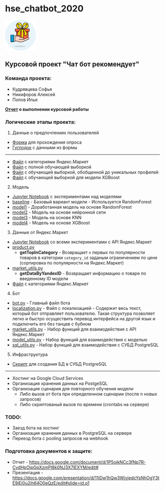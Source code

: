 # hse_chatbot_2020

<img src="logo.png" width="100" height="100">

## Курсовой проект "Чат бот рекомендует"

### Команда проекта:
* Кудрявцева Софья
* Никифоров Алексей
* Попов Илья

**[Отчет](docs/Отчет_Чат_бот_Кудрявцева_Никифоров_Попов.pdf) о выполнении курсовой работы**

### Логические этапы проекта:

1. Данные о предпочтениях пользователей
  * [Форма](https://forms.gle/DDhVYwSGFefYT6ke8) для прохождения опроса
  * [Гуглодок](https://docs.google.com/spreadsheets/d/1_DZeuWzxIIpELsrBTOqzYJ4WYNqROMs2v40WyyrqGwg) с данными из формы
  ---
  * [Файл](data/categories_with_yandex.csv) с категориями Яндекс.Маркет
  * [Файл](data/training_sample.csv) с полной обучающей выборкой
  * [Файл](data/training_sample_unique.csv) с обучающей выборкой, обобщенной до уникальных профилей
  * [Файл](data/training_sample_xgboost.csv) с обучающей выборкой для модели XGBoost
  
2. Модель
  * [Jupyter Notebook](experiments/models.ipynb) с экспериментами над моделями
  * [baseline](model/baseline.py) - Базовый вариант модели - Используется RandomForest
  * [model1](model/model1.py) - Доработанная модель на основе RandomForest
  * [model2](model/model2.py) - Модель на основе нейронной сети
  * [model3](model/model3.py) - Модель на основе KNN
  * [model4](model/model4.py) - Модель на основе XGBoost
  
3. Данные от Яндекс.Маркет
  * [Jupyter Notebook](experiments/yandex_experiments.ipynb) со всеми экспериментами с API Яндекс.Маркет
  * [product.py](model/product.py)
    * **getTopInCategory** - Возвращает `n` первых по популярности товаров в категории `category_id` заданым ограничением по цене (сортировка по популярности на Яндекс.Маркет)
  * [market_utils.py](bot/market_utils.py)
    * **getDataByYandexID** - Возвращает информацию о товаре по введенному ID модели
  * [Файл](data/categories_with_yandex.csv) с категориями Яндекс.Маркет
  
4. Бот
  * [bot.py](bot/bot.py) - Главный файл бота
  * [localization.py](bot/localization.py) - Файл с локализацией - Содержит весь текст, который бот отправляет пользователю. Такая структура позволяет легко и быстро осуществить перевод интерфейса на другой язык и подключить его без танцев с бубном
  * [market_utils.py](bot/market_util.py) - Набор функций для взаимодействия с API Яндекс.Маркет
  * [model_utils.py](bot/model_utils.py) - Набор функций для взаимодействия с моделью
  * [sql_utils.py](bot/sql_utils.py) - Набор функций для взаимодействия с СУБД PostgreSQL
  
5. Инфраструктура
  * [Скрипт](sql/create.sql) для создания БД в СУБД PostgreSQL
---
  * Хостинг на Google Cloud Services
  * Организация хранения данных на PostgeSQL
  * Организация сценария для повторного обучения модели
    * Либо вызов от бота при определенном сценарии (после n новых запросов)
    * Либо скриптованый вызов по времени (crontabs на сервере)
    
### TODO:

* Заезд бота на хостинг
* Организация хранения данных в PostgreSQL на сервере
* Переезд бота с pooling запросов на webhook

### Подготовка документов к защите:

* Отчет - https://docs.google.com/document/d/1P5ojkNCc3fNp7R-CvdHpOipGpXzmPl8k0NJ3X7lEXYM/edit#
* Презентация - https://docs.google.com/presentation/d/11jDw1hQw3WjyjedcYsNhOgY3tE9jEi0u2jh64O0eQzE/edit#slide=id.p1
